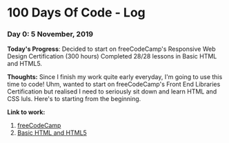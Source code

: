 # 100 Days Of Code - Log

### Day 0: 5 November, 2019

**Today's Progress**: Decided to start on freeCodeCamp's Responsive Web Design Certification (300 hours)
Completed 28/28 lessons in Basic HTML and HTML5.

**Thoughts:** Since I finish my work quite early everyday, I'm going to use this time to code! Uhm, wanted to start on freeCodeCamp's Front End Libraries Certification but realised I need to seriously sit down and learn HTML and CSS luls. Here's to starting from the beginning.

**Link to work:** 
1. [freeCodeCamp](https://www.freecodecamp.org/learn/)
2. [Basic HTML and HTML5](https://www.freecodecamp.org/learn/responsive-web-design/basic-html-and-html5/)
